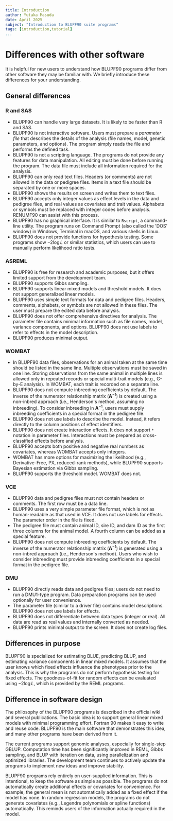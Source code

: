 ```yaml
---
title: Introduction
author: Yutaka Masuda
date: April 2025
subject: "Introduction to BLUPF90 suite programs"
tags: [introduction,tutorial]
...
```


Differences with other software
===============================

It is helpful for new users to understand how BLUPF90 programs differ from other software they may be familiar with. We briefly introduce these differences for your understanding.

General differences
-------------------

### R and SAS ###

* BLUPF90 can handle very large datasets. It is likely to be faster than R and SAS.
* BLUPF90 is not interactive software. Users must prepare a *parameter file* that describes the details of the analysis (file names, model, genetic parameters, and options). The program simply reads the file and performs the defined task.
* BLUPF90 is not a scripting language. The programs do not provide any features for data manipulation. All editing must be done before running the program. The data file must include all information required for the analysis.
* BLUPF90 can only read text files. Headers (or comments) are not allowed in the data or pedigree files. Items in a text file should be separated by one or more spaces.
* BLUPF90 shows the results on screen and writes them to text files.
* BLUPF90 accepts only integer values as effect levels in the data and pedigree files, and real values as covariates and trait values. Alphabets or symbols must be replaced with integer codes before analysis. RENUMF90 can assist with this process.
* BLUPF90 has no graphical interface. It is similar to `Rscript`, a command-line utility. The program runs on Command Prompt (also called the 'DOS' window) in Windows, Terminal in macOS, and various shells in Linux.
* BLUPF90 does not provide functions for hypothesis testing. Some programs show $-2\log L$ or similar statistics, which users can use to manually perform likelihood ratio tests.

### ASREML ###

* BLUPF90 is free for research and academic purposes, but it offers limited support from the development team.
* BLUPF90 supports Gibbs sampling.
* BLUPF90 supports linear mixed models and threshold models. It does not support generalized linear models.
* BLUPF90 uses simple text formats for data and pedigree files. Headers, comments, alphabets, or symbols are not allowed in these files. The user must prepare the edited data before analysis.
* BLUPF90 does not offer comprehensive directives for analysis. The parameter file contains minimal information such as file names, model, variance components, and options. BLUPF90 does not use labels to refer to effects in the model description.
* BLUPF90 produces minimal output.

### WOMBAT ###

* In BLUPF90 data files, observations for an animal taken at the same time should be listed in the same line. Multiple observations must be saved in one line. Storing observations from the same animal in multiple lines is allowed only in repeated records or special multi-trait models (e.g., G-by-E analysis). In WOMBAT, each trait is recorded on a separate line.
* BLUPF90 does not compute inbreeding coefficients by default. The inverse of the numerator relationship matrix ($\mathbf{A}^{-1}$) is created using a non-inbred approach (i.e., Henderson's method, assuming no inbreeding). To consider inbreeding in $\mathbf{A}^{-1}$, users must supply inbreeding coefficients in a special format in the pedigree file.
* BLUPF90 does not use labels to describe the model. Instead, it refers directly to the column positions of effect identifiers.
* BLUPF90 does not create interaction effects. It does not support `*` notation in parameter files. Interactions must be prepared as cross-classified effects before analysis.
* BLUPF90 accepts both positive and negative real numbers as covariates, whereas WOMBAT accepts only integers.
* WOMBAT has more options for maximizing the likelihood (e.g., Derivative-Free, PX, reduced-rank methods), while BLUPF90 supports Bayesian estimation via Gibbs sampling.
* BLUPF90 supports the threshold model. WOMBAT does not.

### VCE ###

* BLUPF90 data and pedigree files must not contain headers or comments. The first row must be a data line.
* BLUPF90 uses a very simple parameter file format, which is not as human-readable as that used in VCE. It does not use labels for effects. The parameter order in the file is fixed.
* The pedigree file must contain animal ID, sire ID, and dam ID as the first three columns for the animal model. A fourth column can be added as a special feature.
* BLUPF90 does not compute inbreeding coefficients by default. The inverse of the numerator relationship matrix ($\mathbf{A}^{-1}$) is generated using a non-inbred approach (i.e., Henderson's method). Users who wish to consider inbreeding must provide inbreeding coefficients in a special format in the pedigree file.

### DMU ###

* BLUPF90 directly reads data and pedigree files; users do not need to run a DMU1-type program. Data preparation programs can be used optionally for user convenience.
* The parameter file (similar to a driver file) contains model descriptions. BLUPF90 does not use labels for effects.
* BLUPF90 does not differentiate between data types (integer or real). All data are read as real values and internally converted as needed.
* BLUPF90 prints minimal output to the screen. It does not create log files.

Differences in purpose
----------------------

BLUPF90 is specialized for estimating BLUE, predicting BLUP, and estimating variance components in linear mixed models. It assumes that the user knows which fixed effects influence the phenotypes prior to the analysis. This is why the programs do not perform hypothesis testing for fixed effects. The goodness-of-fit for random effects can be evaluated using $-2\log L$, which is provided by the REML programs.

Difference in software design
-----------------------------

The philosophy of the BLUPF90 programs is described in the official wiki and several publications. The basic idea is to support general linear mixed models with minimal programming effort. Fortran 90 makes it easy to write and reuse code. BLUPF90 is the main software that demonstrates this idea, and many other programs have been derived from it.

The current programs support genomic analyses, especially for single-step GBLUP. Computation time has been significantly improved in REML, Gibbs sampling, and BLUP with iteration on data, using parallelization and optimized libraries. The development team continues to actively update the programs to implement new ideas and improve stability.

BLUPF90 programs rely entirely on user-supplied information. This is intentional, to keep the software as simple as possible. The programs do not automatically create additional effects or covariates for convenience. For example, the general mean is not automatically added as a fixed effect if the model has none. In random regression models, the programs do not generate covariates (e.g., Legendre polynomials or spline functions) automatically. This reminds users of the information actually required in the model.
